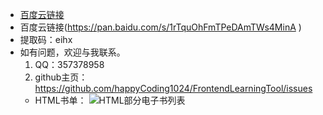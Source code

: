 - [百度云链接](https://pan.baidu.com/s/1txmnlmrW5btcOEgbstJFcA )
- 百度云链接(https://pan.baidu.com/s/1rTquOhFmTPeDAmTWs4MinA )
- 提取码：eihx
- 如有问题，欢迎与我联系。
  1. QQ：357378958
  2. github主页：https://github.com/happyCoding1024/FrontendLearningTool/issues
  - HTML书单：
  ![HTML部分电子书列表](https://happycoding1024.github.io/FrontendLearningTool/img/电子书列表/HTML电子书.png)
